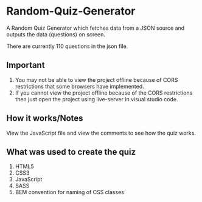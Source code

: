# Random-Quiz-Generator
 
 A Random Quiz Generator which fetches data from a JSON source and outputs the data (questions) on screen.
    
 There are currently 110 questions in the json file.
 
## Important

 1. You may not be able to view the project offline because of CORS restrictions that some browsers have implemented.
 2. If you cannot view the project offline because of the CORS restrictions then just open the project using live-server in visual studio code.

## How it works/Notes

 View the JavaScript file and view the comments to see how the quiz works.
  
## What was used to create the quiz

 1. HTML5
 2. CSS3
 3. JavaScript
 4. SASS
 5. BEM convention for naming of CSS classes
